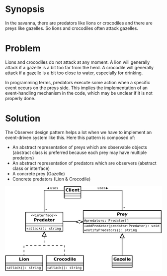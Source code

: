 # Synopsis

In the savanna, there are predators like lions or crocodiles and there are preys like gazelles. So lions and crocodiles often attack gazelles.

# Problem

Lions and crocodiles do not attack at any moment. A lion will generally attack if a gazelle is a bit too far from the herd. A crocodile will generally attack if a gazelle is a bit too close to water, especially for drinking.

In programming terms, predators execute some action when a specific event occurs on the preys side. This implies the implementation of an event-handling mechanism in the code, which may be unclear if it is not properly done.

# Solution

The Observer design pattern helps a lot when we have to implement an event-driven system like this. Here this pattern is composed of:

  * An abstract representation of preys which are observable objects (abstract class is preferred because each prey may have multiple predators)
  * An abstract representation of predators which are observers (abstract class or interface)
  * A concrete prey (Gazelle)
  * Concrete predators (Lion & Crocodile)

![Observer (classic)](Observer.png)
